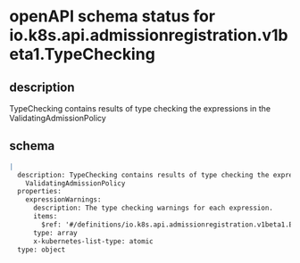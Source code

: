 # openAPI schema status for io.k8s.api.admissionregistration.v1beta1.TypeChecking

## description

TypeChecking contains results of type checking the expressions in the ValidatingAdmissionPolicy

## schema

```yaml
|
  description: TypeChecking contains results of type checking the expressions in the
    ValidatingAdmissionPolicy
  properties:
    expressionWarnings:
      description: The type checking warnings for each expression.
      items:
        $ref: '#/definitions/io.k8s.api.admissionregistration.v1beta1.ExpressionWarning'
      type: array
      x-kubernetes-list-type: atomic
  type: object

```
